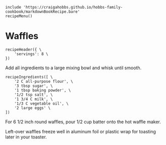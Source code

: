 ~~~ markdown-script
include 'https://craigahobbs.github.io/hobbs-family-cookbook/markdownBookRecipe.bare'
recipeMenu()
~~~

# Waffles

~~~ markdown-script
recipeHeader({ \
    'servings': 8 \
})
~~~

Add all ingredients to a large mixing bowl and whisk until smooth.

~~~ markdown-script
recipeIngredients([ \
    '2 C all-purpose flour', \
    '3 tbsp sugar', \
    '1 tbsp baking powder', \
    '1/2 tsp salt', \
    '1 3/4 C milk', \
    '1/3 C vegetable oil', \
    '2 large eggs' \
])
~~~

For 6 1/2 inch round waffles, pour 1/2 cup batter onto the hot waffle maker.

Left-over waffles freeze well in aluminum foil or plastic wrap for toasting later in your toaster.
